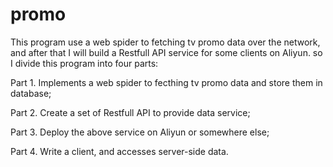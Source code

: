 # promo
This program use a web spider to fetching tv promo data over the network, and after that I will build a Restfull API service for some clients on Aliyun. so I divide this program into four parts:

Part 1. Implements a web spider to fecthing tv promo data and store them in database;

Part 2. Create a set of Restfull API to provide data service;

Part 3. Deploy the above service on Aliyun or somewhere else;

Part 4. Write a client, and accesses server-side data.



